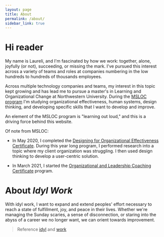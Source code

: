 ```yaml
---
layout: page
title: About
permalink: /about/
sidebar_link: true
---
```


# Hi reader

My name is Laureli, and I'm fascinated by how we work: together, alone, joyfully (or not), succeeding, or missing the mark. I've pursued this interest across a variety of teams and roles at companies numbering in the low hundreds to hundreds of thousands employees. 

Across multiple technology companies and teams, my interest in this topic kept growing and has lead me to pursue a master's in Learning and Organizational Change at Northwestern University. During the [MSLOC program](http://msloc.northwestern.edu) I'm studying organizational effectiveness, human systems, design thinking, and developing specific skills that I want to develop and improve. 

An element of the MSLOC program is "learning out loud," and this is a driving force behind this website. 

Of note from MSLOC:
- In May 2020, I completed the [Designing for Organizational Effectiveness Certificate](https://www.sesp.northwestern.edu/masters-learning-and-organizational-change/designing-for-organizational-effectiveness-certification/index.html). During this year long program, I performed research into a topic where my client organization was struggling. I then used design thinking to develop a user-centric solution.

- In March 2021, I started the [Organizational and Leadership Coaching Certificate](https://www.sesp.northwestern.edu/masters-learning-and-organizational-change/organizational-leadership-coaching-certification/index.html) program.



# About *Idyl Work*

With idyl work, I want to expand and extend peoples' effort necessary to reach a state of fulfillment, joy, and peace in their lives. Whether we're managing the Sunday scaries, a sense of disconnection, or staring into the abyss of a career we no longer want, we can orient towards improvement.

> Reference [idyl](https://www.thefreedictionary.com/idyll) and [work](https://www.thefreedictionary.com/work)


